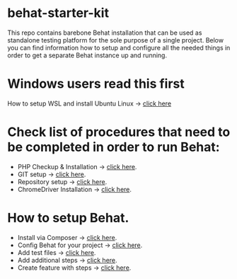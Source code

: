 # behat-starter-kit
This repo contains barebone Behat installation that can be used as standalone testing platform for the sole purpose of a single project. Below you can find information how to setup and configure all the needed things in order to get a separate Behat instance up and running.

# Windows users read this first
How to setup WSL and install Ubuntu Linux -> [click here](https://github.com/plamen-penev-ffw/behat-starter-kit/blob/master/WSL.md)

# Check list of procedures that need to be completed in order to run Behat:

* PHP Checkup & Installation -> [click here](https://github.com/plamen-penev-ffw/behat-starter-kit/blob/master/PHP.md).
* GIT setup -> [click here](https://github.com/plamen-penev-ffw/behat-starter-kit/blob/master/GIT.md). 
* Repository setup -> [click here](https://github.com/plamen-penev-ffw/behat-starter-kit/blob/master/REPOSITORY.md).  
* ChromeDriver Installation -> [click here](https://github.com/plamen-penev-ffw/behat-starter-kit/blob/master/CHROMEDRIVER.md).

# How to setup Behat.
* Install via Composer -> [click here](https://github.com/plamen-penev-ffw/behat-starter-kit/blob/master/COMPOSER.md).
* Config Behat for your project -> [click here](https://github.com/plamen-penev-ffw/behat-starter-kit/blob/master/CONFIG.md).
* Add test files -> [click here](https://github.com/plamen-penev-ffw/behat-starter-kit/blob/master/COMPOSER.md).
* Add additional steps -> [click here](https://github.com/plamen-penev-ffw/behat-starter-kit/blob/master/COMPOSER.md).
* Create feature with steps -> [click here](https://github.com/plamen-penev-ffw/behat-starter-kit/blob/master/COMPOSER.md).

